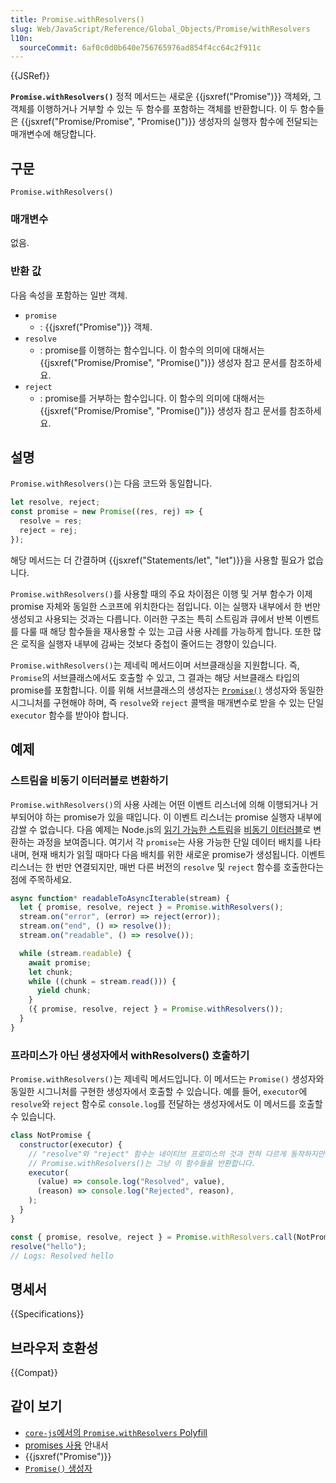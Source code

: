 ```yaml
---
title: Promise.withResolvers()
slug: Web/JavaScript/Reference/Global_Objects/Promise/withResolvers
l10n:
  sourceCommit: 6af0c0d0b640e756765976ad854f4cc64c2f911c
---
```


{{JSRef}}

**`Promise.withResolvers()`** 정적 메서드는 새로운 {{jsxref("Promise")}} 객체와, 그 객체를 이행하거나 거부할 수 있는 두 함수를 포함하는 객체를 반환합니다. 이 두 함수들은 {{jsxref("Promise/Promise", "Promise()")}} 생성자의 실행자 함수에 전달되는 매개변수에 해당합니다.

## 구문

```js-nolint
Promise.withResolvers()
```

### 매개변수

없음.

### 반환 값

다음 속성을 포함하는 일반 객체.

- `promise`
  - : {{jsxref("Promise")}} 객체.
- `resolve`
  - : promise를 이행하는 함수입니다. 이 함수의 의미에 대해서는 {{jsxref("Promise/Promise", "Promise()")}} 생성자 참고 문서를 참조하세요.
- `reject`
  - : promise를 거부하는 함수입니다. 이 함수의 의미에 대해서는 {{jsxref("Promise/Promise", "Promise()")}} 생성자 참고 문서를 참조하세요.

## 설명

`Promise.withResolvers()`는 다음 코드와 동일합니다.

```js
let resolve, reject;
const promise = new Promise((res, rej) => {
  resolve = res;
  reject = rej;
});
```

해당 메서드는 더 간결하며 {{jsxref("Statements/let", "let")}}을 사용할 필요가 없습니다.

`Promise.withResolvers()`를 사용할 때의 주요 차이점은 이행 및 거부 함수가 이제 promise 자체와 동일한 스코프에 위치한다는 점입니다. 이는 실행자 내부에서 한 번만 생성되고 사용되는 것과는 다릅니다. 이러한 구조는 특히 스트림과 큐에서 반복 이벤트를 다룰 때 해당 함수들을 재사용할 수 있는 고급 사용 사례를 가능하게 합니다. 또한 많은 로직을 실행자 내부에 감싸는 것보다 중첩이 줄어드는 경향이 있습니다.

`Promise.withResolvers()`는 제네릭 메서드이며 서브클래싱을 지원합니다. 즉, `Promise`의 서브클래스에서도 호출할 수 있고, 그 결과는 해당 서브클래스 타입의 promise를 포함합니다. 이를 위해 서브클래스의 생성자는 [`Promise()`](/ko/docs/Web/JavaScript/Reference/Global_Objects/Promise/Promise) 생성자와 동일한 시그니처를 구현해야 하며, 즉 `resolve`와 `reject` 콜백을 매개변수로 받을 수 있는 단일 `executor` 함수를 받아야 합니다.

## 예제

### 스트림을 비동기 이터러블로 변환하기

`Promise.withResolvers()`의 사용 사례는 어떤 이벤트 리스너에 의해 이행되거나 거부되어야 하는 promise가 있을 때입니다. 이 이벤트 리스너는 promise 실행자 내부에 감쌀 수 없습니다. 다음 예제는 Node.js의 [읽기 가능한 스트림](https://nodejs.org/api/stream.html#class-streamreadable)을 [비동기 이터러블](/ko/docs/Web/JavaScript/Reference/Statements/async_function*)로 변환하는 과정을 보여줍니다. 여기서 각 `promise`는 사용 가능한 단일 데이터 배치를 나타내며, 현재 배치가 읽힐 때마다 다음 배치를 위한 새로운 promise가 생성됩니다. 이벤트 리스너는 한 번만 연결되지만, 매번 다른 버전의 `resolve` 및 `reject` 함수를 호출한다는 점에 주목하세요.

```js
async function* readableToAsyncIterable(stream) {
  let { promise, resolve, reject } = Promise.withResolvers();
  stream.on("error", (error) => reject(error));
  stream.on("end", () => resolve());
  stream.on("readable", () => resolve());

  while (stream.readable) {
    await promise;
    let chunk;
    while ((chunk = stream.read())) {
      yield chunk;
    }
    ({ promise, resolve, reject } = Promise.withResolvers());
  }
}
```

### 프라미스가 아닌 생성자에서 withResolvers() 호출하기

`Promise.withResolvers()`는 제네릭 메서드입니다. 이 메서드는 `Promise()` 생성자와 동일한 시그니처를 구현한 생성자에서 호출할 수 있습니다. 예를 들어, `executor`에 `resolve`와 `reject` 함수로 `console.log`를 전달하는 생성자에서도 이 메서드를 호출할 수 있습니다.

```js
class NotPromise {
  constructor(executor) {
    // "resolve"와 "reject" 함수는 네이티브 프로미스의 것과 전혀 다르게 동작하지만,
    // Promise.withResolvers()는 그냥 이 함수들을 반환합니다.
    executor(
      (value) => console.log("Resolved", value),
      (reason) => console.log("Rejected", reason),
    );
  }
}

const { promise, resolve, reject } = Promise.withResolvers.call(NotPromise);
resolve("hello");
// Logs: Resolved hello
```

## 명세서

{{Specifications}}

## 브라우저 호환성

{{Compat}}

## 같이 보기

- [`core-js`에서의 `Promise.withResolvers` Polyfill](https://github.com/zloirock/core-js#promisewithresolvers)
- [promises 사용](/ko/docs/Web/JavaScript/Guide/Using_promises) 안내서
- {{jsxref("Promise")}}
- [`Promise()` 생성자](/ko/docs/Web/JavaScript/Reference/Global_Objects/Promise/Promise)
